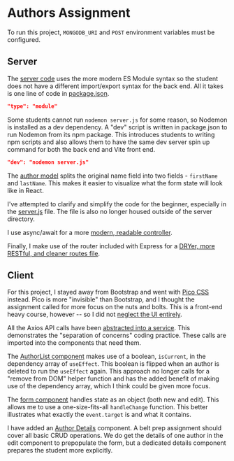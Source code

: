 # Authors Assignment

To run this project, `MONGODB_URI` and `POST` environment variables must be configured.

## Server
The [server code](./server/) uses the more modern ES Module syntax so the student does not have a different import/export syntax for the back end. All it takes is one line of code in [package.json](./server/package.json).

```json
"type": "module"
```

Some students cannot run `nodemon server.js` for some reason, so Nodemon is installed as a dev dependency. A "dev" script is written in package.json to run Nodemon from its npm package. This introduces students to writing npm scripts and also allows them to have the same dev server spin up command for both the back end and Vite front end.

```json
"dev": "nodemon server.js"
```

The [author model](./server/models/author-model.js) splits the original name field into two fields - `firstName` and `lastName`. This makes it easier to visualize what the form state will look like in React.

I've attempted to clarify and simplify the code for the beginner, especially in the [server.js](./server/server.js) file. The file is also no longer housed outside of the server directory.

I use async/await for a more [modern, readable controller](./server/controllers/author-controller.js).

Finally, I make use of the router included with Express for a [DRYer, more RESTful, and cleaner routes file](./server/routes/author-routes.js).

## Client
For this project, I stayed away from Bootstrap and went with [Pico CSS](./https://picocss.com/) instead. Pico is more "invisible" than Bootstrap, and I thought the assignment called for more focus on the nuts and bolts. This is a front-end heavy course, however -- so I did not [neglect the UI entirely](./client/src/css/style.css).

All the Axios API calls have been [abstracted into a service](./client/src/services/author-service.js). This demonstrates the "separation of concerns" coding practice. These calls are imported into the components that need them.

The [AuthorList component](./client/src/components/AuthorList.jsx) makes use of a boolean, `isCurrent`, in the dependency array of `useEffect`. This boolean is flipped when an author is deleted to run the `useEffect` again. This approach no longer calls for a "remove from DOM" helper function and has the added benefit of making use of the dependency array, which I think could be given more focus.

The [form component](./client/src/components/AuthorForm.jsx) handles state as an object (both new and edit). This allows me to use a one-size-fits-all `handleChange` function. This better illustrates what exactly the `event.target` is and what it contains.

I have added an [Author Details](./client/src/components/AuthorDetails.jsx) component. A belt prep assignment should cover all basic CRUD operations. We do get the details of one author in the edit component to prepopulate the form, but a dedicated details component prepares the student more explicitly.